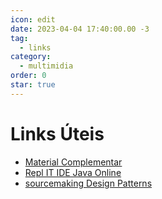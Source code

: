 ```yaml
---
icon: edit
date: 2023-04-04 17:40:00.00 -3
tag:
  - links
category:
  - multimidia
order: 0
star: true
---
```

# Links Úteis

- [Material Complementar](https://github.com/20231-ifba-saj-ads-ppr/material-complementar/blob/main/README.md)
- [Repl IT IDE Java Online](https://replit.com/languages/java10)
- [sourcemaking Design Patterns](https://sourcemaking.com/design_patterns)

